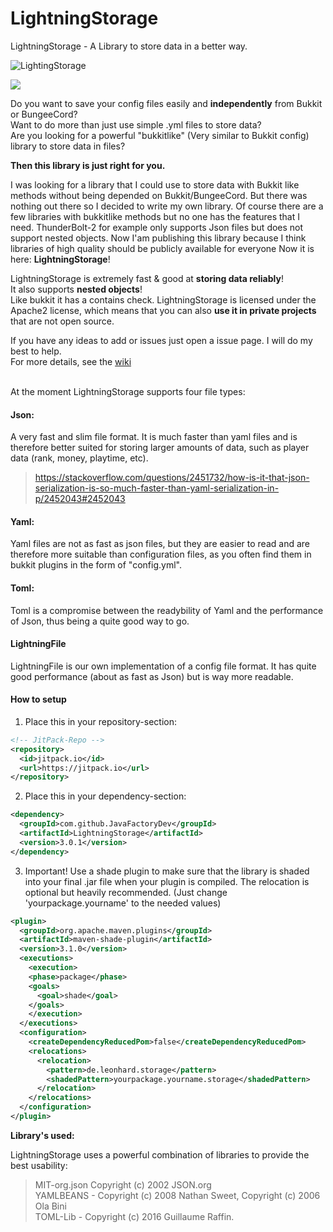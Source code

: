 
# LightningStorage
LightningStorage - A Library to store data in a better way.


![LightingStorage](https://proxy.spigotmc.org/fe4eabc0f5de21c5ab0ca87a0003528e1b4ddf54?url=https%3A%2F%2Fi.ibb.co%2F3FyWVp2%2FLightning-Storage-Wallpaper.png)

[![](https://jitpack.io/v/JavaFactoryDev/LightningStorage.svg)](https://jitpack.io/#JavaFactoryDev/LightningStorage)

Do you want to save your config files easily and **independently** from Bukkit or BungeeCord?<br>
Want to do more than just use simple .yml files to store data?<br>
Are you looking for a powerful "bukkitlike" (Very similar to Bukkit config) library to store data in files?<br>

**Then this library is just right for you.**

I was looking for a library that I could use to store data with Bukkit like methods 
without being depended on Bukkit/BungeeCord. But there was nothing out there so I decided to write my own library.
Of course there are a few libraries with bukkitlike methods but no one has the features that I need.
ThunderBolt-2 for example only supports Json files but does not support nested objects.
Now I'am publishing this library because I think libraries of high quality should be publicly available for everyone
Now it is here: **LightningStorage**!

LightningStorage is extremely fast & good at **storing data reliably**! <br>
It also supports **nested objects**!<br>
Like bukkit it has a contains check.
LightningStorage is licensed under the Apache2 license, which means that
you can also **use it in private projects** that are not open source.

If you have any ideas to add or issues just open a issue page. I will do my best to help.
<br>
For more details, see the [wiki](https://github.com/JavaFactoryDev/LightningStorage/wiki) 

<br>
At the moment LightningStorage supports four file types:

<br>

#### Json:
A very fast and slim file format.
It is much faster than yaml files and is therefore better suited for storing
 larger amounts of data, such as player data (rank, money, playtime, etc).
>https://stackoverflow.com/questions/2451732/how-is-it-that-json-serialization-is-so-much-faster-than-yaml-serialization-in-p/2452043#2452043


#### Yaml:
Yaml files are not as fast as json files, but they are easier 
to read and are therefore more suitable than configuration files, 
as you often find them in bukkit plugins in the form of "config.yml".

#### Toml:
Toml is a compromise between the readybility of Yaml and the performance of Json, thus being a quite good way to go.


#### LightningFile
LightningFile is our own implementation of a config file format. It has quite good performance (about as fast as Json) but is way more readable.

#### How to setup

1. Place this in your repository-section: 

```xml
<!-- JitPack-Repo -->
<repository>
  <id>jitpack.io</id>
  <url>https://jitpack.io</url>
</repository>
```       

2. Place this in your dependency-section: 

```xml
<dependency>
  <groupId>com.github.JavaFactoryDev</groupId>
  <artifactId>LightningStorage</artifactId>
  <version>3.0.1</version>
</dependency>
```       
    

3. Important! Use a shade plugin to make sure that the library is shaded into your final .jar file when your
plugin is compiled. 
The relocation is optional but heavily recommended. (Just change 'yourpackage.yourname' to the needed values) 

```xml
<plugin>
  <groupId>org.apache.maven.plugins</groupId>
  <artifactId>maven-shade-plugin</artifactId>
  <version>3.1.0</version>
  <executions>
    <execution>
    <phase>package</phase>
    <goals>
      <goal>shade</goal>
    </goals>
    </execution>
  </executions>
  <configuration>
    <createDependencyReducedPom>false</createDependencyReducedPom>
    <relocations>
      <relocation>
        <pattern>de.leonhard.storage</pattern>
        <shadedPattern>yourpackage.yourname.storage</shadedPattern>
      </relocation>
    </relocations>
  </configuration>
</plugin>
```      


**Library's used:**

LightningStorage uses a powerful combination of libraries to provide the best usability: 

>MIT-org.json Copyright (c) 2002 JSON.org <br>
>YAMLBEANS - Copyright (c) 2008 Nathan Sweet, Copyright (c) 2006 Ola Bini <br>
>TOML-Lib - Copyright (c) 2016 Guillaume Raffin.

